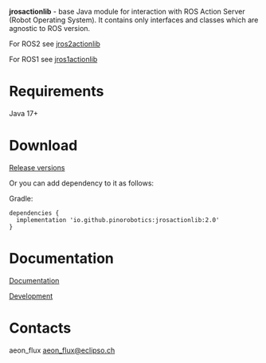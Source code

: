 **jrosactionlib** - base Java module for interaction with ROS Action Server (Robot Operating System). It contains only interfaces and classes which are agnostic to ROS version.

For ROS2 see [jros2actionlib](https://github.com/pinorobotics/jros2actionlib)

For ROS1 see [jros1actionlib](https://github.com/pinorobotics/jros1actionlib)

# Requirements

Java 17+

# Download

[Release versions](jrosactionlib/release/CHANGELOG.md)

Or you can add dependency to it as follows:

Gradle:

```
dependencies {
  implementation 'io.github.pinorobotics:jrosactionlib:2.0'
}
```

# Documentation

[Documentation](http://pinoweb.freetzi.com/jrosactionlib)

[Development](DEVELOPMENT.md)

# Contacts

aeon_flux <aeon_flux@eclipso.ch>
